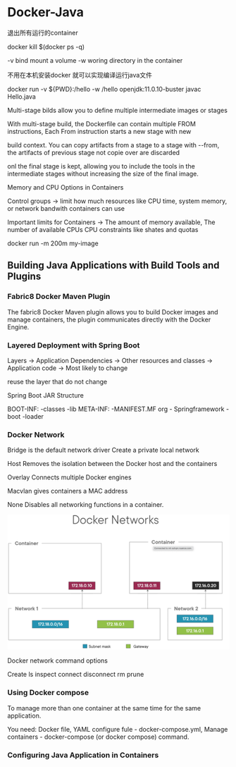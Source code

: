 # Docker-Java

退出所有运行的container

docker kill $(docker ps -q)

-v bind mount a volume -w woring directory in the container

不用在本机安装docker 就可以实现编译运行java文件

docker run -v ${PWD}:/hello -w /hello openjdk:11.0.10-buster javac Hello.java

Multi-stage bilds allow you to define multiple intermediate images or stages

With multi-stage build, the Dockerfile can contain multiple FROM instructions, Each From instruction starts a new stage with new 

build context. You can copy artifacts from a stage to a stage with --from, the artifacts of previous stage not copie over are discarded

onl the final stage is kept, allowing you to include the tools in the intermediate stages without increasing the size of the final image.

Memory and CPU Options in Containers

Control groups -> limit how much resources like CPU time, system memory, or network bandwith containers can use

Important limits for Containers -> The amount of memory available, The number of available CPUs CPU constraints like shates and quotas

docker run -m 200m my-image

## Building Java Applications with Build Tools and Plugins

### Fabric8 Docker Maven Plugin

The fabric8 Docker Maven plugin allows you to build Docker images and manage containers, the plugin communicates directly with the Docker Engine.

### Layered Deployment with Spring Boot

Layers -> Application Dependencies -> Other resources and classes -> Application code -> Most likely to change

reuse the layer that do not change

Spring Boot JAR Structure

BOOT-INF: -classes -lib
META-INF: -MANIFEST.MF
org - Springframework - boot -loader

### Docker Network

Bridge is the default network driver  Create a private local network

Host Removes the isolation between the Docker host and the containers

Overlay Connects multiple Docker engines

Macvlan gives containers a MAC address

None Disables all networking functions in a container.

![Docker Network](https://github.com/ZehuaWang/Docker-Java/blob/main/DOCKERIMG/Screen%20Shot%202022-03-03%20at%206.22.44%20PM.png)

Docker network command options

Create ls inspect connect disconnect rm prune

### Using Docker compose

To manage more than one container at the same time for the same application.

You need: Docker file, YAML configure fule - docker-compose.yml, Manage containers - docker-compose (or docker compose) command.

### Configuring Java Application in Containers
